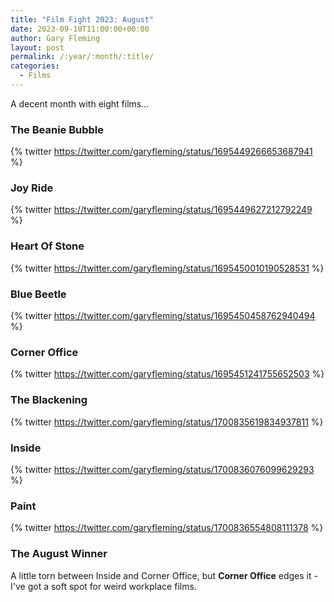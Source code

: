 ```yaml
---
title: "Film Fight 2023: August"
date: 2023-09-10T11:00:00+00:00
author: Gary Fleming
layout: post
permalink: /:year/:month/:title/
categories:
  - Films
---
```


A decent month with eight films...

### The Beanie Bubble

{% twitter https://twitter.com/garyfleming/status/1695449266653687941 %}

### Joy Ride

{% twitter https://twitter.com/garyfleming/status/1695449627212792249 %}

### Heart Of Stone

{% twitter https://twitter.com/garyfleming/status/1695450010190528531 %}

### Blue Beetle

{% twitter https://twitter.com/garyfleming/status/1695450458762940494 %}

### Corner Office

{% twitter https://twitter.com/garyfleming/status/1695451241755652503 %}

### The Blackening

{% twitter https://twitter.com/garyfleming/status/1700835619834937811 %}

### Inside

{% twitter https://twitter.com/garyfleming/status/1700836076099629293 %}

### Paint

{% twitter https://twitter.com/garyfleming/status/1700836554808111378 %}


### The August Winner

A little torn between Inside and Corner Office, but **Corner Office** edges it - I've got a soft spot for weird workplace films.
